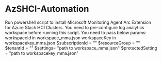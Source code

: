 # AzSHCI-Automation
Run powershell script to install Microsoft Monitoring Agent Arc Extension for Azure Stack HCI Clusters.
You need to pre-configure log analytics workspace before running this script.
You need to pass below params:
workspaceId in workspace_mma.json
workspaceKey in workspacekey_mma.json
$subscriptionId = ""
$resourceGroup =  ""
$tenantId = ""
$settings= "path to workspace_mma.json"
$protectedSetting = "path to workspacekey_mma.json"
